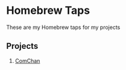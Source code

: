 # Homebrew Taps 

These are my Homebrew taps for my projects 

## Projects 

1. [ComChan](https://github.com/Vaishnav-Sabari-Girish/ComChan)
